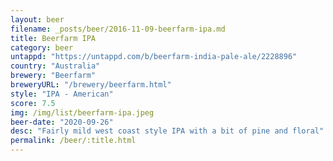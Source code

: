```yaml
---
layout: beer
filename: _posts/beer/2016-11-09-beerfarm-ipa.md
title: Beerfarm IPA
category: beer
untappd: "https://untappd.com/b/beerfarm-india-pale-ale/2228896"
country: "Australia"
brewery: "Beerfarm"
breweryURL: "/brewery/beerfarm.html"
style: "IPA - American"
score: 7.5
img: /img/list/beerfarm-ipa.jpeg
beer-date: "2020-09-26"
desc: "Fairly mild west coast style IPA with a bit of pine and floral"
permalink: /beer/:title.html
---
```

